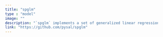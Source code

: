 ```yaml
---
title: "spglm"
type : "model"
image: ""
description: "`spglm` implements a set of generalized linear regression techniques, including Gaussian, Poisson, and Logistic regression, that allow for sparse matrix operations in their computation and estimation to lower memory overhead and decreased computation time."
link: "https://github.com/pysal/spglm"
---
```



